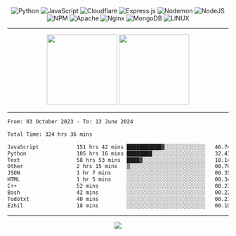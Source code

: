 <div align="center">
  
![Python](https://img.shields.io/badge/python-3670A0?style=for-the-badge&logo=python&logoColor=ffdd54) ![JavaScript](https://img.shields.io/badge/javascript-%23323330.svg?style=for-the-badge&logo=javascript&logoColor=%23F7DF1E) ![Cloudflare](https://img.shields.io/badge/Cloudflare-F38020?style=for-the-badge&logo=Cloudflare&logoColor=white) ![Express.js](https://img.shields.io/badge/express.js-%23404d59.svg?style=for-the-badge&logo=express&logoColor=%2361DAFB) ![Nodemon](https://img.shields.io/badge/NODEMON-%23323330.svg?style=for-the-badge&logo=nodemon&logoColor=%BBDEAD) ![NodeJS](https://img.shields.io/badge/node.js-6DA55F?style=for-the-badge&logo=node.js&logoColor=white) ![NPM](https://img.shields.io/badge/NPM-%23CB3837.svg?style=for-the-badge&logo=npm&logoColor=white) ![Apache](https://img.shields.io/badge/apache-%23D42029.svg?style=for-the-badge&logo=apache&logoColor=white) ![Nginx](https://img.shields.io/badge/nginx-%23009639.svg?style=for-the-badge&logo=nginx&logoColor=white) ![MongoDB](https://img.shields.io/badge/MongoDB-%234ea94b.svg?style=for-the-badge&logo=mongodb&logoColor=white) ![LINUX](https://img.shields.io/badge/Linux-FCC624?style=for-the-badge&logo=linux&logoColor=black)

---


<img src="https://github-readme-streak-stats.herokuapp.com/?user=anotherrandomonline&theme=react" height="160"/>
  
<img src="https://github-readme-stats.vercel.app/api?username=anotherrandomonline&show_icons=true&include_all_commits=true&theme=react" height="160"/>
</div>

---

<!--START_SECTION:waka-->

```txt
From: 03 October 2023 - To: 13 June 2024

Total Time: 324 hrs 36 mins

JavaScript            151 hrs 42 mins ███████████▓░░░░░░░░░░░░░   46.74 %
Python                105 hrs 16 mins ████████░░░░░░░░░░░░░░░░░   32.43 %
Text                  58 hrs 53 mins  ████▓░░░░░░░░░░░░░░░░░░░░   18.14 %
Other                 2 hrs 15 mins   ▒░░░░░░░░░░░░░░░░░░░░░░░░   00.70 %
JSON                  1 hr 7 mins     ░░░░░░░░░░░░░░░░░░░░░░░░░   00.35 %
HTML                  1 hr 5 mins     ░░░░░░░░░░░░░░░░░░░░░░░░░   00.34 %
C++                   52 mins         ░░░░░░░░░░░░░░░░░░░░░░░░░   00.27 %
Bash                  42 mins         ░░░░░░░░░░░░░░░░░░░░░░░░░   00.22 %
Todotxt               40 mins         ░░░░░░░░░░░░░░░░░░░░░░░░░   00.21 %
Ezhil                 18 mins         ░░░░░░░░░░░░░░░░░░░░░░░░░   00.10 %
```

<!--END_SECTION:waka-->

---

<div align="center">
  
![](https://github-profile-trophy.vercel.app/?username=anotherrandomonline&theme=darkhub&no-frame=true&no-bg=true&margin-w=4)

</div>
